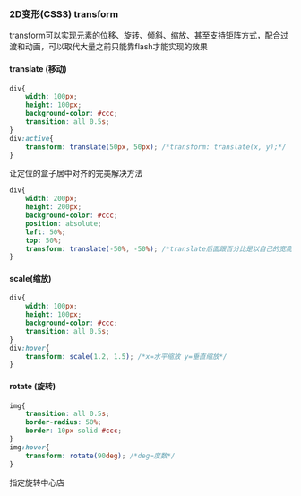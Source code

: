 ### 2D变形(CSS3) transform

transform可以实现元素的位移、旋转、倾斜、缩放、甚至支持矩阵方式，配合过渡和动画，可以取代大量之前只能靠flash才能实现的效果

#### translate (移动)

```css
div{
    width: 100px;
    height: 100px;
    background-color: #ccc;
    transition: all 0.5s;
}
div:active{
    transform: translate(50px, 50px); /*transform: translate(x, y);*/
}
```

让定位的盒子居中对齐的完美解决方法

```css
div{
    width: 200px;
    height: 200px;
    background-color: #ccc;
    position: absolute;
    left: 50%;
    top: 50%;
    transform: translate(-50%, -50%); /*translate后面跟百分比是以自己的宽高来进行计算*/
}
```



#### scale(缩放)

```css
div{
    width: 100px;
    height: 100px;
    background-color: #ccc;
    transition: all 0.5s;
}
div:hover{
    transform: scale(1.2, 1.5); /*x=水平缩放 y=垂直缩放*/
}
```



#### rotate (旋转)

```css
img{
    transition: all 0.5s;
    border-radius: 50%;
    border: 10px solid #ccc;
}
img:hover{
    transform: rotate(90deg); /*deg=度数*/
}
```

指定旋转中心店